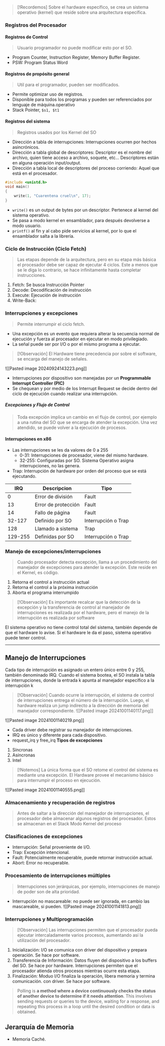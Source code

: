 >[!Recordemos]
>Sobre el hardware específico, se crea un sistema operativo (kernel) que reside sobre una arquitectura específica.
### Registros del Procesador
#### Registros de Control
> Usuario programador no puede modificar esto por el SO.
- Program Counter, Instruction Register, Memory Buffer Register.
- PSW: Program Status Word
#### Registros de propósito general
> Util para el programador, pueden ser modificados.
- Permite optimizar uso de registros.
- Disponible para todos los programas y pueden ser referenciados por lenguaje de máquina.operativo
- Stack Pointer, `$s1, $t1`
#### Registros del sistema
> Registros usados por los Kernel del SO
- Dirección a tabla de interrupciones: Interrupciones ocurren por hechos asincrónicos.
- Dirección a tabla global de descriptores: Descriptor es el nombre del archivo, quien tiene acceso a archivo, soquete, etc... Descriptores están en alguna operación input/output.
- Dirección a tabla local de descriptores del proceso corriendo: Aquel que está en el procesador.

```c
#include <unistd.h>
void main()
{
	write(1, "Cuarentena cruel\n", 17);
}
```

- `write()` es un output de bytes por un descriptor. Pertenece al kernel del sistema operativo.
- Se pasa a modo kernel en ensamblador, para después devolverse a modo usuario.
- `printf()` al fin y al cabo pide servicios al kernel, por lo que el ensamblador salta a la librería.
### Ciclo de Instrucción (Ciclo Fetch)
> Las etapas depende de la arquitectura, pero en su etapa más básica el procesador debe ser capaz de ejecutar 4 ciclos. Este a menos que se le diga lo contrario, se hace infinitamente hasta completar instrucciones.

1. Fetch: Se busca Instrucción Pointer
2. Decode: Decodificación de instrucción
3. Execute: Ejecución de instrucción
4. Write-Back: 
### Interrupciones y excepciones
> Permite interrumpir el ciclo fetch. 
- Una excepción es un evento que requiera alterar la secuencia normal de ejecución y fuerza al procesador en ejecutar en modo privilegiado.
- La señal puede ser por I/O o por el mismo programa a ejecutar.

>[!Observación]
>El Hardware tiene precedencia por sobre el software, se encarga del manejo de señales.

![[Pasted image 20240924143223.png]]
- Interrupciones por dispositivo son manejadas por un **Programmable Interrupt Controller (PIC)**
- Se chequean y por medio de los Interrupt Request se decide dentro del ciclo de ejecución cuando realizar una interrupción.
##### Excepciones y Flujo de Control
> Toda excepción implica un cambio en el flujo de control, por ejemplo a una rutina del SO que se encarga de atender la excepción. Una vez atendido, se puede volver a la ejecución de procesos.
#### Interrupciones en x86
- Las interrupciones se les da valores de 0 a 255
	- 0-31: Interrupciones de procesador, viene del mismo hardware.
	- 32-255: Configuradas por SO. Sistema Operativo asigna interrupciones, no las genera.
- Trap: Interrupción de hardware por orden del proceso que se está ejecutando.

| IRQ     | Descripcion         | Tipo                |
| ------- | ------------------- | ------------------- |
| 0       | Error de división   | Fault               |
| 13      | Error de protección | Fault               |
| 14      | Fallo de página     | Fault               |
| 32-127  | Definido por SO     | Interrupción o Trap |
| 128     | Llamado a sistema   | Trap                |
| 129-255 | Definidas por SO    | Interrupción o Trap |
### Manejo de excepciones/interrupciones
> Cuando procesador detecta excepción, llama a un procedimiento del manejador de excepciones para atender la excepción. Este reside en el Kernel, es código.

1. Retorna el control a instrucción actual
2. Retorna el control a la próxima instrucción
3. Aborta el programa interrumpido
 
>[!Observación]
>Es importante recalcar que la detección de la excepción y la transferencia de control al manejador de interrupciones es realizada por el hardware, pero el manejo de la interrupción es realizada por software

El sistema operativo no tiene control total del sistema, también depende de que el hardware lo avise. Si el hardware le da el paso, sistema operativo puede tener control.
***
## Manejo de Interrupciones
Cada tipo de interrupción es asignado un entero único entre 0 y 255, también denominado IRQ. Cuando el sistema bootea, el SO instala la tabla de interrupciones, donde la entrada
k apunta al manejador específico a la interrupción k
>[!Observación]
>Cuando ocurre la interrupción, el sistema de control de interrupciones entrega el número de la interrupción. Luego, el hardware realiza un jump indirecto a la dirección de memoria del manejador correspondiente.
![[Pasted image 20241001140117.png]]

![[Pasted image 20241001140219.png]]

- Cada driver debe registrar su manejador de interrupciones.
- IRQ es único y diferente para cada dispositivo.
- request_irq y free_irq
**Tipos de excepciones**
1. Síncronas
2. Asíncronas
3. Intel

>[!Notemos]
>La única forma que el SO retome el control del sistema es mediante una excepción.
>El Hardware provee el mecanismo básico para interrumpir el proceso en ejecución.

![[Pasted image 20241001140555.png]]

### Almacenamiento y recuperación de registros
> Antes de saltar a la dirección del manejador de interrupciones, el procesador debe almacenar algunos registros del procesador. Estos se almacenan en el Stack Modo Kernel del proceso

### Clasificaciones de excepciones
- Interrupción: Señal proveniente de I/O.
- Trap: Excepción intencional.
- Fault: Potencialmente recuperable, puede retornar instrucción actual.
- Abort: Error no recuperable.
### Procesamiento de interrupciones múltiples
> Interrupciones son jerárquicas, por ejemplo, interrupciones de manejo de poder son de alta prioridad.
- Interrupción no mascareable: no puede ser ignorada, en cambio las mascareable, si pueden.
![[Pasted image 20241001141813.png]]
### Interrupciones y Multiprogramación
>[!Observación]
>Las interrupciones permiten que el procesador pueda ejecutar intercaladamente varios procesos, aumentando así la utilización del procesador. 

1. Inicialización: I/O se comunica con driver del dispositivo y prepara operación. Se hace por software.
2. Transferencia de Información: Datos fluyen del dispositivo a los buffers del SO. Se hace por hardware. Interrupciones permiten que el procesador atienda otros procesos mientras ocurre esta etapa.
3. Finalización: Moduo I/O finaliza la operación, libera memoria y termina comunicación.  con driver. Se hace por software.
> Polling is **a method where a device continuously checks the status of another device to determine if it needs attention**. This involves sending requests or queries to the device, waiting for a response, and repeating this process in a loop until the desired condition or data is obtained.
## Jerarquía de Memoria
- Memoria Caché.